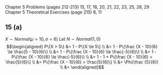 Chapter 5 Problems (pages 212-213) 15, 17, 18, 20, 21, 22, 23, 25, 28, 29
Chapter 5 Theoretical Exercises (page 215) 8, 11 

## 15 (a)

$X \sim Normal(\mu = 10, \sigma = 6)$
Let $N \sim Normal(1, 0)$
$$\begin{aligned}
P\{X > 5\} &= 1 - P\{X \le 5\} \\
           &= 1 - P\{\frac {X - 10}{6} \le \frac{5 - 10}{6}\} \\
           &= 1 - P\{\frac {X - 10}{6} \le \frac{-5}{6}\} \\
           &= 1 - P\{\frac {X - 10}{6} \le \frac{-5}{6}\} \\
           &= 1 - 1 +  P\{\frac {X - 10}{6} > \frac{5}{6}\} \\
           &= P\{\frac {X - 10}{6} > \frac{5}{6}\} \\
           &= \Phi(\frac {5}{6}) \\
           &=
\end{aligned}$$


